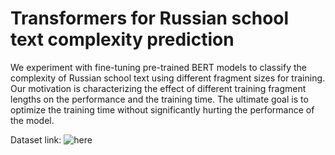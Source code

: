 # Transformers for Russian school text complexity prediction

We experiment with fine-tuning pre-trained BERT models to classify the complexity of Russian school text using different fragment sizes for training. Our motivation is characterizing the effect of different training fragment lengths on the performance and the training time. The ultimate goal is to optimize the training time without significantly hurting the performance of the model.

Dataset link: ![here](https://drive.google.com/drive/folders/1ZeXGnPNASJCXKPpenU05IFxoPrDy4C_Q)


